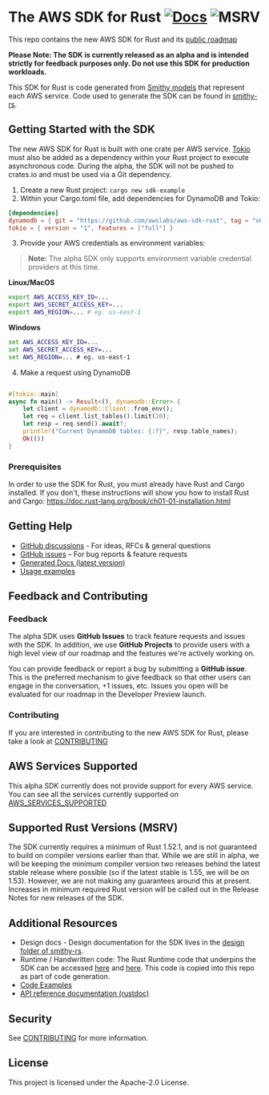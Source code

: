 # The AWS SDK for Rust [![Docs](https://img.shields.io/badge/docs-v0.0.15--alpha-blue)](https://awslabs.github.io/aws-sdk-rust/) ![MSRV](https://img.shields.io/badge/msrv-1.52.1-red)

This repo contains the new AWS SDK for Rust and its [public roadmap](https://github.com/awslabs/aws-sdk-rust/projects/1)

**Please Note: The SDK is currently released as an alpha and is intended strictly for feedback purposes only. Do not use this SDK for production workloads.**

This SDK for Rust is code generated from [Smithy models](https://awslabs.github.io/smithy/) that represent each AWS service. Code used to generate the SDK can be found in [smithy-rs](https://github.com/awslabs/smithy-rs).

## Getting Started with the SDK

The new AWS SDK for Rust is built with one crate per AWS service. [Tokio](https://crates.io/crates/tokio) must also be added as a dependency within your Rust project to execute asynchronous code. During the alpha, the SDK will not be pushed to crates.io and must be used via a Git dependency.

1. Create a new Rust project: `cargo new sdk-example`
2. Within your Cargo.toml file, add dependencies for DynamoDB and Tokio:

```toml
[dependencies]
dynamodb = { git = "https://github.com/awslabs/aws-sdk-rust", tag = "v0.0.15-alpha", package = "aws-sdk-dynamodb" }
tokio = { version = "1", features = ["full"] }
```
3. Provide your AWS credentials as environment variables:
  > **Note:** The alpha SDK only supports environment variable credential providers at this time. 

**Linux/MacOS**
```bash
export AWS_ACCESS_KEY_ID=...
export AWS_SECRET_ACCESS_KEY=...
export AWS_REGION=... # eg. us-east-1
```
**Windows**
```cmd
set AWS_ACCESS_KEY_ID=...
set AWS_SECRET_ACCESS_KEY=...
set AWS_REGION=... # eg. us-east-1
```

4. Make a request using DynamoDB

```rust

#[tokio::main]
async fn main() -> Result<(), dynamodb::Error> {
    let client = dynamodb::Client::from_env();
    let req = client.list_tables().limit(10);
    let resp = req.send().await?;
    println!("Current DynamoDB tables: {:?}", resp.table_names);
    Ok(())
}
```

### Prerequisites

In order to use the SDK for Rust, you must already have Rust and Cargo installed. If you don't, these instructions will show you how to install Rust and Cargo: https://doc.rust-lang.org/book/ch01-01-installation.html

## Getting Help

* [GitHub discussions](https://github.com/awslabs/aws-sdk-rust/discussions) - For ideas, RFCs & general questions
* [GitHub issues](https://github.com/awslabs/aws-sdk-rust/issues/new/choose) – For bug reports & feature requests
* [Generated Docs (latest version)](https://awslabs.github.io/aws-sdk-rust/)
* [Usage examples](https://github.com/awslabs/aws-sdk-rust/tree/main/sdk/examples)

## Feedback and Contributing

### Feedback 

The alpha SDK uses **GitHub Issues** to track feature requests and issues with the SDK. In addition, we use **GitHub Projects** to provide users with a high level view of our roadmap and the features we're actively working on. 

You can provide feedback or report a bug  by submitting a **GitHub issue**. This is the preferred mechanism to give feedback so that other users can engage in the conversation, +1 issues, etc. Issues you open will be evaluated for our roadmap in the Developer Preview launch.

### Contributing

If you are interested in contributing to the new AWS SDK for Rust, please take a look at [CONTRIBUTING](CONTRIBUTING.md)

## AWS Services Supported

This alpha SDK currently does not provide support for every AWS service. You can see all the services currently supported on [AWS_SERVICES_SUPPORTED](AWS_SERVICES_SUPPORTED.md)

## Supported Rust Versions (MSRV)

The SDK currently requires a minimum of Rust 1.52.1, and is not guaranteed to build on compiler versions earlier than that. While we are still in alpha, we will be keeping the minimum compiler version two releases behind the latest stable release where possible (so if the latest stable is 1.55, we will be on 1.53). However, we are not making any guarantees around this at present. Increases in minimum required Rust version will be called out in the Release Notes for new releases of the SDK.

## Additional Resources

- Design docs - Design documentation for the SDK lives in the [design folder of smithy-rs](https://github.com/awslabs/smithy-rs/tree/main/design).
- Runtime / Handwritten code: The Rust Runtime code that underpins the SDK can be accessed [here](https://github.com/awslabs/smithy-rs/tree/main/rust-runtime) and [here](https://github.com/awslabs/smithy-rs/tree/main/aws/rust-runtime). This code is copied into this repo as part of code generation.
- [Code Examples](https://github.com/awslabs/aws-sdk-rust/tree/main/sdk/examples)
- [API reference documentation (rustdoc)](https://awslabs.github.io/aws-sdk-rust/)
## Security

See [CONTRIBUTING](CONTRIBUTING.md#security-issue-notifications) for more information.

## License

This project is licensed under the Apache-2.0 License.
